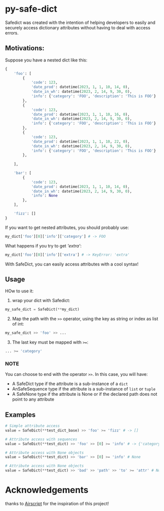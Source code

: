 # py-safe-dict

Safedict was created with the intention of helping developers to easily and securely access dictionary attributes without having to deal with access errors.

## Motivations:
Suppose you have a nested dict like this:

```python
{
    'foo': [
        {
            'code': 123, 
            'date_prod': datetime(2023, 1, 1, 10, 14, 0),
            'date_in_wh': datetime(2023, 2, 14, 9, 30, 0),
            'info': {'category': 'FOO', 'description': 'This is FOO'}
        },
        {
            'code': 123, 
            'date_prod': datetime(2023, 1, 1, 10, 16, 0),
            'date_in_wh': datetime(2023, 2, 14, 9, 30, 0),
            'info': {'category': 'FOO', 'description': 'This is FOO'}
        },
        {
            'code': 123, 
            'date_prod': datetime(2023, 1, 1, 10, 22, 0),
            'date_in_wh': datetime(2023, 2, 14, 9, 30, 0),
            'info': {'category': 'FOO', 'description': 'This is FOO'}
        },
        
    ],

    'bar': [
        {
            'code': 123, 
            'date_prod': datetime(2023, 1, 1, 10, 14, 0),
            'date_in_wh': datetime(2023, 2, 14, 9, 30, 0),
            'info': None
        },
    ],

    'fizz': []
}
```


If you want to get nested attributes, you should probably use:
```python
my_dict['foo'][0]['info']['category'] # -> FOO
```

What happens if you try to get *'extra'*:

```python
my_dict['foo'][0]['info']['extra'] # -> KeyError: 'extra'
```

With SafeDict, you can easily access attributes with a cool syntax!

## Usage

HOw to use it:

1. wrap your dict with Safedict:
```python
my_safe_dict = SafeDict(**my_dict)
```

2. Map the path with the ```>>``` operator, using the key as string or index as list of int:
```python
my_safe_dict >> 'foo' >> ...
```

3. The last key must be mapped with ```>=```:
```python
... >= 'category' 
```

### **NOTE**
You can choose to end with the operator ```>>```. In this case, you will have:
- A SafeDict type if the attribute is a sub-instance of a ```dict``` 
- AnSafeSequence type if the attribute is a sub-instance of ```list``` or ```tuple```
- A SafeNone type if the attribute is None or if the declared path does not point to any attribute


## Examples

```python
# Simple attribute access
value = SafeDict(**test_dict_base) >> 'foo' >= 'fizz' # -> []

# Attribute access with sequences
value = SafeDict(**test_dict) >> 'foo' >> [0] >= 'info' # -> {'category': 'FOO', 'description': 'This is FOO'}

# Attribute access with None objects
value = SafeDict(**test_dict) >> 'bar' >> [0] >= 'info' # None

# Attribute access with None objects
value = SafeDict(**test_dict) >> 'bad' >> 'path' >> 'to' >= 'attr' # None
```



# Acknowledgements

thanks to [Airscript](https://github.com/airscripts) for the inspiration of this project!